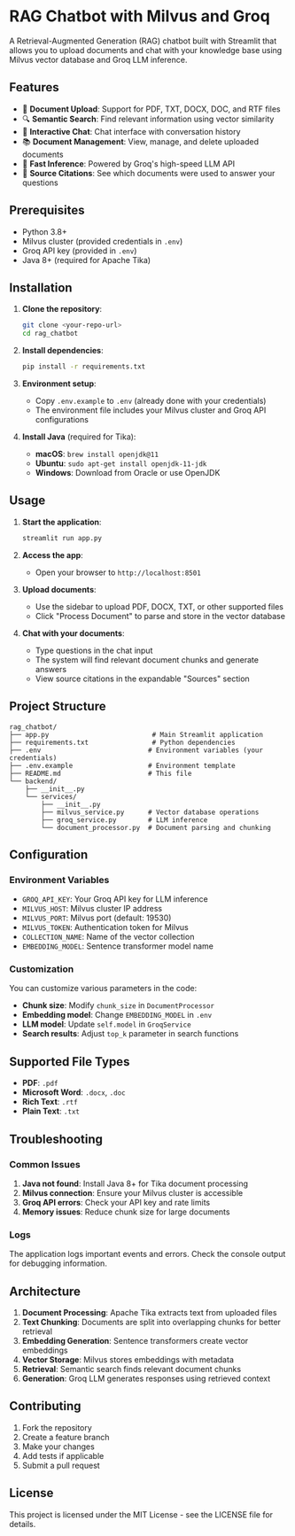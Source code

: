 # RAG Chatbot with Milvus and Groq

A Retrieval-Augmented Generation (RAG) chatbot built with Streamlit that allows you to upload documents and chat with your knowledge base using Milvus vector database and Groq LLM inference.

## Features

- 📄 **Document Upload**: Support for PDF, TXT, DOCX, DOC, and RTF files
- 🔍 **Semantic Search**: Find relevant information using vector similarity
- 💬 **Interactive Chat**: Chat interface with conversation history
- 📚 **Document Management**: View, manage, and delete uploaded documents
- 🚀 **Fast Inference**: Powered by Groq's high-speed LLM API
- 🎯 **Source Citations**: See which documents were used to answer your questions

## Prerequisites

- Python 3.8+
- Milvus cluster (provided credentials in `.env`)
- Groq API key (provided in `.env`)
- Java 8+ (required for Apache Tika)

## Installation

1. **Clone the repository**:
   ```bash
   git clone <your-repo-url>
   cd rag_chatbot
   ```

2. **Install dependencies**:
   ```bash
   pip install -r requirements.txt
   ```

3. **Environment setup**:
   - Copy `.env.example` to `.env` (already done with your credentials)
   - The environment file includes your Milvus cluster and Groq API configurations

4. **Install Java** (required for Tika):
   - **macOS**: `brew install openjdk@11`
   - **Ubuntu**: `sudo apt-get install openjdk-11-jdk`
   - **Windows**: Download from Oracle or use OpenJDK

## Usage

1. **Start the application**:
   ```bash
   streamlit run app.py
   ```

2. **Access the app**:
   - Open your browser to `http://localhost:8501`

3. **Upload documents**:
   - Use the sidebar to upload PDF, DOCX, TXT, or other supported files
   - Click "Process Document" to parse and store in the vector database

4. **Chat with your documents**:
   - Type questions in the chat input
   - The system will find relevant document chunks and generate answers
   - View source citations in the expandable "Sources" section

## Project Structure

```
rag_chatbot/
├── app.py                          # Main Streamlit application
├── requirements.txt                # Python dependencies
├── .env                           # Environment variables (your credentials)
├── .env.example                   # Environment template
├── README.md                      # This file
└── backend/
    ├── __init__.py
    └── services/
        ├── __init__.py
        ├── milvus_service.py      # Vector database operations
        ├── groq_service.py        # LLM inference
        └── document_processor.py  # Document parsing and chunking
```

## Configuration

### Environment Variables

- `GROQ_API_KEY`: Your Groq API key for LLM inference
- `MILVUS_HOST`: Milvus cluster IP address
- `MILVUS_PORT`: Milvus port (default: 19530)
- `MILVUS_TOKEN`: Authentication token for Milvus
- `COLLECTION_NAME`: Name of the vector collection
- `EMBEDDING_MODEL`: Sentence transformer model name

### Customization

You can customize various parameters in the code:

- **Chunk size**: Modify `chunk_size` in `DocumentProcessor`
- **Embedding model**: Change `EMBEDDING_MODEL` in `.env`
- **LLM model**: Update `self.model` in `GroqService`
- **Search results**: Adjust `top_k` parameter in search functions

## Supported File Types

- **PDF**: `.pdf`
- **Microsoft Word**: `.docx`, `.doc`
- **Rich Text**: `.rtf`
- **Plain Text**: `.txt`

## Troubleshooting

### Common Issues

1. **Java not found**: Install Java 8+ for Tika document processing
2. **Milvus connection**: Ensure your Milvus cluster is accessible
3. **Groq API errors**: Check your API key and rate limits
4. **Memory issues**: Reduce chunk size for large documents

### Logs

The application logs important events and errors. Check the console output for debugging information.

## Architecture

1. **Document Processing**: Apache Tika extracts text from uploaded files
2. **Text Chunking**: Documents are split into overlapping chunks for better retrieval
3. **Embedding Generation**: Sentence transformers create vector embeddings
4. **Vector Storage**: Milvus stores embeddings with metadata
5. **Retrieval**: Semantic search finds relevant document chunks
6. **Generation**: Groq LLM generates responses using retrieved context

## Contributing

1. Fork the repository
2. Create a feature branch
3. Make your changes
4. Add tests if applicable
5. Submit a pull request

## License

This project is licensed under the MIT License - see the LICENSE file for details. 